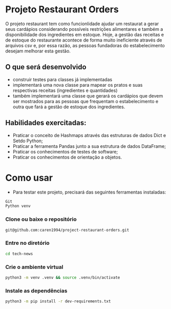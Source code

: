 # Projeto Restaurant Orders


O projeto restaurant tem como funcionlidade ajudar um restaurat a gerar seus cardápios considerando possíveis restrições alimentares e também a disponibilidade dos ingredientes em estoque. Hoje, a gestão das receitas e de estoque do restaurante acontece de forma muito ineficiente através de arquivos csv e, por essa razão, as pessoas fundadoras do estabelecimento desejam melhorar esta gestão.

## O que será desenvolvido
- construir testes para classes já implementadas
- implementará uma nova classe para mapear os pratos e suas respectivas receitas (ingredientes e quantidades)
- também implementará uma classe que gerará os cardápios que devem ser mostrados para as pessoas que frequentam o estabelecimento e outra que fará a gestão de estoque dos ingredientes.



## Habilidades exercitadas:

- Praticar o conceito de Hashmaps através das estruturas de dados Dict e Setdo Python;
- Praticar a ferramenta Pandas junto a sua estrutura de dados DataFrame;
- Praticar os conhecimentos de testes de software;
- Praticar os conhecimentos de orientação a objetos.

# Como usar


- Para testar este projeto, precisará das seguintes ferramentas instaladas:
```bash 
Git
Python venv
```

### Clone ou baixe o repositório
```bash
git@github.com:caren1994/project-restaurant-orders.git
```

### Entre no diretório

```bash
cd tech-news
```

### Crie o ambiente virtual
```bash
python3 -m venv .venv && source .venv/bin/activate
````

### Instale as dependências
```bash
python3 -m pip install -r dev-requirements.txt
```


